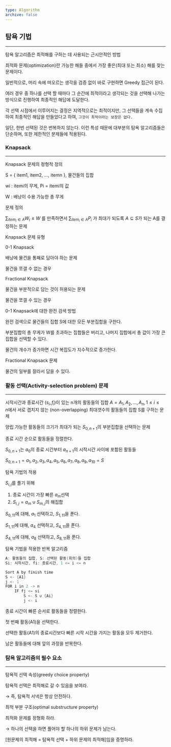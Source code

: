 ```yaml
---
type: Algorithm
archive: false
---
```

## 탐욕 기법

---

탐욕 알고리즘은 최적해를 구하는 데 사용되는 근시안적인 방법

최적화 문제(optimization)란 가능한 해들 중에서 가장 좋은(최대 또는 최소) 해를 찾는 문제이다.

일반적으로, 머리 속에 떠오르는 생각을 검증 없이 바로 구현하면 Greedy 접근이 된다.

여러 경우 중 하나를 선택 할 때마다 그 순간에 최적이라고 생각되는 것을 선택해 나가는 방식으로 진행하여 최종적인 해답에 도달한다.

각 선택 시점에서 이루어지는 결정은 지역적으로는 최적이지만, 그 선택들을 계속 수집하여 최종적인 해답을 만들었다고 하여, `그것이 최적이라는 보장은 없다.`

일단, 한번 선택된 것은 번복하지 않는다. 이런 특성 때문에 대부분의 탐욕 알고리즘들은 단순하며, 또한 제한적인 분제들에 적용된다.

  

### Knapsack

---

Knapsack 문제의 정형적 정의

S = { item1, item2, ..., itemn }, 물건들의 집합

wi : itemi의 무게, Pi = itemi의 값

W : 배낭이 수용 가능한 총 무게

  

문제 정의

$\sum_{item_i \in A}W_i \leq W$﻿ 를 만족하면서 $\sum_{item_i \in A}P_i$﻿ 가 최대가 되도록 $A \subseteq S$﻿가 되는 A를 결정하는 문제

  

Knapsack 문제 유형

0-1 Knapsack

배낭에 물건을 통째로 담아야 하는 문제

물건을 쪼갤 수 없는 경우

  

Fractional Knapsack

물건을 부분적으로 담는 것이 허용되는 문제

물건을 쪼갤 수 있는 경우

  

0-1 Knapsack에 대한 완전 검색 방법

완전 검색으로 물건들의 집합 S에 대한 모든 부분집합을 구한다.

부분집합의 총 무게가 W를 초과하는 집합들은 버리고, 나머지 집합에서 총 값이 가장 큰 집합을 선택할 수 있다.

물건의 개수가 증가하면 시간 복잡도가 지수적으로 증가한다.

  

Fractional Knapsack 문제

물건의 일부를 잘라서 담을 수 있다.

  

### 활동 선택(Activity-selection problem) 문제

---

시작시간과 종료시간 ($s_i, f_i$﻿)이 있는 n개의 활동들의 집합 $A = {A_1, A_2, ..., A_n}, 1 \leq i \leq n$﻿에서 서로 겹치지 않는 (non-overlapping) 최대갯수의 활동들의 집합 S를 구하는 문제

  

양립 가능한 활동들의 크기가 최대가 되는 $S_{0, n+1}$﻿의 부분집합을 선택하는 문제

종료 시간 순으로 활동들을 정렬한다.

$S_{0, n + 1}$﻿는 $a_0$﻿의 종료 시간부터 $a_{n+1}$﻿의 시작시간 사이에 포함된 활동들

$S_{0, n+1} = {a_1, a_2, a_3, a_4, a_5, a_6, a_7, a_8, a_9, a_10} = S$﻿

  

탐욕 기법의 적용

$S_{i, j}$﻿를 풀기 위해

1. 종료 시간이 가장 빠른 $a_m$﻿선택
2. $S_{i, j} = {a_m} \cup S_{m,j}$﻿의 해집합

$S_{0, 11}$﻿에 대해, $a_1$﻿ 선택하고, $S_{1, 11}$﻿을 푼다.

$S_{1, 11}$﻿에 대해, $a_4$﻿ 선택하고, $S_{4, 11}$﻿을 푼다.

$S_{4, 11}$﻿에 대해, $a_8$﻿ 선택하고, $S_{8, 11}$﻿을 푼다.

  

탐욕 기법을 적용한 반복 알고리즘

```Java
A: 활동들의 집합, S: 선택된 활동(회의)들 집합
Si: 시작시간, fi: 종료시간, 1 <= i <= n

Sort A by finish time
S <- {A1}
j <- 1
FOR i in 2 -> n
	IF fj <= si
		S <- S ∪ {Ai}
		j <- i
```

종료 시간이 빠른 순서로 활동들을 정렬한다.

첫 번째 활동(A1)을 선택한다.

선택한 활동(A1)의 종료시간보다 빠른 시작 시간을 가지는 활동을 모두 제거한다.

남은 활동들에 대해 앞의 과정을 반복한다.

  

### 탐욕 알고리즘의 필수 요소

---

탐욕적 선택 속성(greedy choice property)

탐욕적 선택은 최적해로 갈 수 있음을 보여라.

→ 즉, 탐욕적 서낵은 항상 안전하다.

  

최적 부분 구조(optimal substructure property)

최적화 문제를 정형화 하라.

→ 하나의 선택을 하면 풀어야 할 하나의 하위 문제가 남는다.

[원문제의 최적해 = 탐욕적 선택 + 하위 문제의 최적해]임을 증명하라.